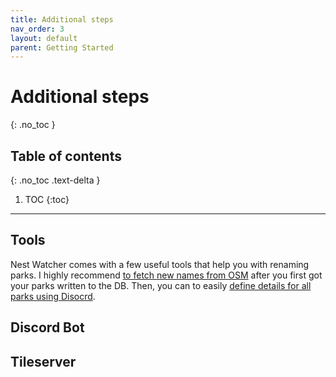 ```yaml
---
title: Additional steps
nav_order: 3
layout: default
parent: Getting Started
---
```


# Additional steps
{: .no_toc }

## Table of contents
{: .no_toc .text-delta }

1. TOC
{:toc}

---

## Tools

Nest Watcher comes with a few useful tools that help you with renaming parks. I highly recommend [to fetch new names from OSM](https://ccev.github.io/nestwatcher/tools/fetching-new-names.html) after you first got your parks written to the DB. Then, you can to easily [define details for all parks using Disocrd](https://ccev.github.io/nestwatcher/tools/fetching-new-names.html).

## Discord Bot

## Tileserver